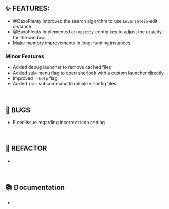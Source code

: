 ## ✨ FEATURES:

- @BaxoPlenty Improved the search algorithm to use `Levenshtein` edit distance
- @BaxoPlenty Implemented an `opacity` config key to adjust the opacity for the window
- Major memory improvements in long-running instances

### Minor Features
- Added debug launcher to remove cached files
- Added sub-menu flag to open sherlock with a custom launcher directly
- Improved `--help` flag
- Added `init` subcommand to initialize config files

<br>

## 🐞 BUGS

- Fixed issue regarding incorrect icon setting

<br>

## 🔧 REFACTOR

- 

<br>

## 📚 Documentation

- 

<br>

